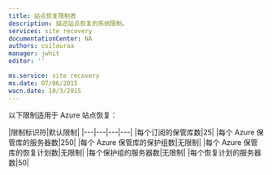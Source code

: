 ```yaml
---
title: 站点恢复限制表
description: 描述站点恢复的系统限制。
services: site recovery
documentationCenter: NA
authors: csilauraa
manager: jwhit
editor: ''

ms.service: site recovery
ms.date: 07/06/2015
wacn.date: 10/3/2015
---
```


以下限制适用于 Azure 站点恢复：

|限制标识符|默认限制|
|---|---|---|---|
|每个订阅的保管库数|25|
|每个 Azure 保管库的服务器数|250|
|每个 Azure 保管库的保护组数|无限制|
|每个 Azure 保管库的恢复计划数|无限制|
|每个保护组的服务器数|无限制|
|每个恢复计划的服务器数|50|

<!---HONumber=71-->